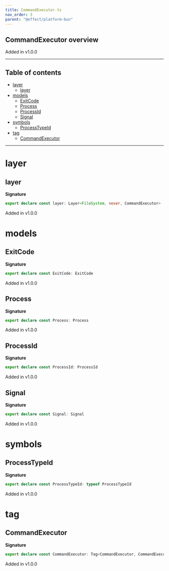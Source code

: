 ```yaml
---
title: CommandExecutor.ts
nav_order: 3
parent: "@effect/platform-bun"
---
```


## CommandExecutor overview

Added in v1.0.0

---

<h2 class="text-delta">Table of contents</h2>

- [layer](#layer)
  - [layer](#layer-1)
- [models](#models)
  - [ExitCode](#exitcode)
  - [Process](#process)
  - [ProcessId](#processid)
  - [Signal](#signal)
- [symbols](#symbols)
  - [ProcessTypeId](#processtypeid)
- [tag](#tag)
  - [CommandExecutor](#commandexecutor)

---

# layer

## layer

**Signature**

```ts
export declare const layer: Layer<FileSystem, never, CommandExecutor>
```

Added in v1.0.0

# models

## ExitCode

**Signature**

```ts
export declare const ExitCode: ExitCode
```

Added in v1.0.0

## Process

**Signature**

```ts
export declare const Process: Process
```

Added in v1.0.0

## ProcessId

**Signature**

```ts
export declare const ProcessId: ProcessId
```

Added in v1.0.0

## Signal

**Signature**

```ts
export declare const Signal: Signal
```

Added in v1.0.0

# symbols

## ProcessTypeId

**Signature**

```ts
export declare const ProcessTypeId: typeof ProcessTypeId
```

Added in v1.0.0

# tag

## CommandExecutor

**Signature**

```ts
export declare const CommandExecutor: Tag<CommandExecutor, CommandExecutor>
```

Added in v1.0.0
